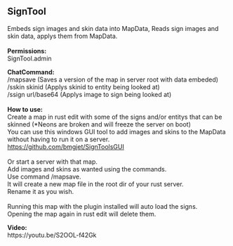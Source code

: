 <h2>SignTool</h2>
<p>Embeds sign images and skin data into MapData, Reads sign images and skin data, applys them from MapData.<br /><br /><strong>Permissions:</strong><br />SignTool.admin</p>
<p><strong>ChatCommand:</strong><br />/mapsave (Saves a version of the map in server root with data embeded)<br />/sskin skinid (Applys skinid to entity being looked at)<br />/ssign url/base64 (Applys image to sign being looked at)<br /><br /><strong>How to use:</strong><br />Create a map in rust edit with some of the signs and/or entitys that can be skinned (*Neons are broken and will freeze the server on boot)<br />You can use this windows GUI tool to add images and skins to the MapData without having to run it on a server.<br /><a href="https://github.com/bmgjet/SignToolsGUI">https://github.com/bmgjet/SignToolsGUI</a><br /><br />Or start a server with that map.<br />Add images and skins as wanted using the commands.<br />Use command /mapsave.<br />It will create a new map file in the root dir of your rust server.<br />Rename it as you wish.<br /><br />Running this map with the plugin installed will auto load the signs.<br />Opening the map again in rust edit will delete them.</p>
<p><strong>Video:</strong><br />https://youtu.be/S2OOL-f42Gk</p>
